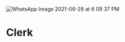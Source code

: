 ![WhatsApp Image 2021-06-28 at 6 09 37 PM](https://user-images.githubusercontent.com/47532945/124207479-e76d5480-dae5-11eb-87ef-6da64ed0ea4d.jpeg)
# Clerk
